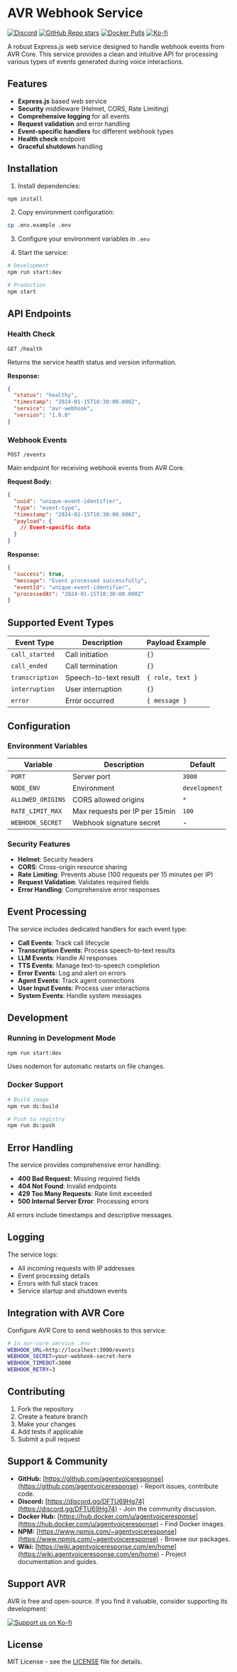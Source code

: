# AVR Webhook Service

[![Discord](https://img.shields.io/discord/1347239846632226998?label=Discord&logo=discord)](https://discord.gg/DFTU69Hg74)
[![GitHub Repo stars](https://img.shields.io/github/stars/agentvoiceresponse/avr-webhook?style=social)](https://github.com/agentvoiceresponse/avr-webhook)
[![Docker Pulls](https://img.shields.io/docker/pulls/agentvoiceresponse/avr-webhook?label=Docker%20Pulls&logo=docker)](https://hub.docker.com/r/agentvoiceresponse/avr-webhook)
[![Ko-fi](https://img.shields.io/badge/Support%20us%20on-Ko--fi-ff5e5b.svg)](https://ko-fi.com/agentvoiceresponse)

A robust Express.js web service designed to handle webhook events from AVR Core. This service provides a clean and intuitive API for processing various types of events generated during voice interactions.

## Features

- **Express.js** based web service
- **Security** middleware (Helmet, CORS, Rate Limiting)
- **Comprehensive logging** for all events
- **Request validation** and error handling
- **Event-specific handlers** for different webhook types
- **Health check** endpoint
- **Graceful shutdown** handling

## Installation

1. Install dependencies:
```bash
npm install
```

2. Copy environment configuration:
```bash
cp .env.example .env
```

3. Configure your environment variables in `.env`

4. Start the service:
```bash
# Development
npm run start:dev

# Production
npm start
```

## API Endpoints

### Health Check
```
GET /health
```
Returns the service health status and version information.

**Response:**
```json
{
  "status": "healthy",
  "timestamp": "2024-01-15T10:30:00.000Z",
  "service": "avr-webhook",
  "version": "1.0.0"
}
```

### Webhook Events
```
POST /events
```
Main endpoint for receiving webhook events from AVR Core.

**Request Body:**
```json
{
  "uuid": "unique-event-identifier",
  "type": "event-type",
  "timestamp": "2024-01-15T10:30:00.000Z",
  "payload": {
    // Event-specific data
  }
}
```

**Response:**
```json
{
  "success": true,
  "message": "Event processed successfully",
  "eventId": "unique-event-identifier",
  "processedAt": "2024-01-15T10:30:00.000Z"
}
```

## Supported Event Types

| Event Type | Description | Payload Example |
|------------|-------------|-----------------|
| `call_started` | Call initiation | `{}` |
| `call_ended` | Call termination | `{}` |
| `transcription` | Speech-to-text result | `{ role, text }` |
| `interruption` | User interruption | `{}` |
| `error` | Error occurred | `{ message }` |

## Configuration

### Environment Variables

| Variable | Description | Default |
|----------|-------------|---------|
| `PORT` | Server port | `3000` |
| `NODE_ENV` | Environment | `development` |
| `ALLOWED_ORIGINS` | CORS allowed origins | `*` |
| `RATE_LIMIT_MAX` | Max requests per IP per 15min | `100` |
| `WEBHOOK_SECRET` | Webhook signature secret | - |

### Security Features

- **Helmet**: Security headers
- **CORS**: Cross-origin resource sharing
- **Rate Limiting**: Prevents abuse (100 requests per 15 minutes per IP)
- **Request Validation**: Validates required fields
- **Error Handling**: Comprehensive error responses

## Event Processing

The service includes dedicated handlers for each event type:

- **Call Events**: Track call lifecycle
- **Transcription Events**: Process speech-to-text results
- **LLM Events**: Handle AI responses
- **TTS Events**: Manage text-to-speech completion
- **Error Events**: Log and alert on errors
- **Agent Events**: Track agent connections
- **User Input Events**: Process user interactions
- **System Events**: Handle system messages

## Development

### Running in Development Mode
```bash
npm run start:dev
```
Uses nodemon for automatic restarts on file changes.

### Docker Support
```bash
# Build image
npm run dc:build

# Push to registry
npm run dc:push
```

## Error Handling

The service provides comprehensive error handling:

- **400 Bad Request**: Missing required fields
- **404 Not Found**: Invalid endpoints
- **429 Too Many Requests**: Rate limit exceeded
- **500 Internal Server Error**: Processing errors

All errors include timestamps and descriptive messages.

## Logging

The service logs:
- All incoming requests with IP addresses
- Event processing details
- Errors with full stack traces
- Service startup and shutdown events

## Integration with AVR Core

Configure AVR Core to send webhooks to this service:

```bash
# In avr-core service .env
WEBHOOK_URL=http://localhost:3000/events
WEBHOOK_SECRET=your-webhook-secret-here
WEBHOOK_TIMEOUT=3000
WEBHOOK_RETRY=3
```

## Contributing

1. Fork the repository
2. Create a feature branch
3. Make your changes
4. Add tests if applicable
5. Submit a pull request

## Support & Community

*   **GitHub:** [https://github.com/agentvoiceresponse](https://github.com/agentvoiceresponse) - Report issues, contribute code.
*   **Discord:** [https://discord.gg/DFTU69Hg74](https://discord.gg/DFTU69Hg74) - Join the community discussion.
*   **Docker Hub:** [https://hub.docker.com/u/agentvoiceresponse](https://hub.docker.com/u/agentvoiceresponse) - Find Docker images.
*   **NPM:** [https://www.npmjs.com/~agentvoiceresponse](https://www.npmjs.com/~agentvoiceresponse) - Browse our packages.
*   **Wiki:** [https://wiki.agentvoiceresponse.com/en/home](https://wiki.agentvoiceresponse.com/en/home) - Project documentation and guides.

## Support AVR

AVR is free and open-source. If you find it valuable, consider supporting its development:

<a href="https://ko-fi.com/agentvoiceresponse" target="_blank"><img src="https://ko-fi.com/img/githubbutton_sm.svg" alt="Support us on Ko-fi"></a>

## License

MIT License - see the [LICENSE](LICENSE.md) file for details.
